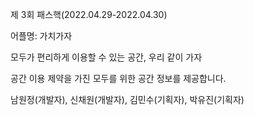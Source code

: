 제 3회 패스핵(2022.04.29-2022.04.30)

어플명: 가치가자

모두가 편리하게 이용할 수 있는 공간, 우리 같이 가자

공간 이용 제약을 가진 모두를 위한 공간 정보를 제공합니다.

남원정(개발자), 신채원(개발자), 김민수(기획자), 박유진(기획자)
